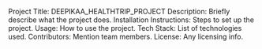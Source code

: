 Project Title: DEEPIKAA_HEALTHTRIP_PROJECT
Description: Briefly describe what the project does.
Installation Instructions: Steps to set up the project.
Usage: How to use the project.
Tech Stack: List of technologies used.
Contributors: Mention team members.
License: Any licensing info.
